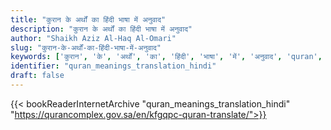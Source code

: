 ```yaml
---
title: "कुरान के अर्थों का हिंदी भाषा में अनुवाद"
description: "कुरान के अर्थों का हिंदी भाषा में अनुवाद"
author: "Shaikh Aziz Al-Haq Al-Omari"
slug: "कुरान-के-अर्थों-का-हिंदी-भाषा-में-अनुवाद"
keywords: ['कुरान', 'के', 'अर्थों', 'का', 'हिंदी', 'भाषा', 'में', 'अनुवाद', 'quran', 'meaning', 'translation', 'book', 'download', 'pdf', 'islam']
identifier: "quran_meanings_translation_hindi"
draft: false
---
```


{{< bookReaderInternetArchive "quran_meanings_translation_hindi" "https://qurancomplex.gov.sa/en/kfgqpc-quran-translate/">}}
